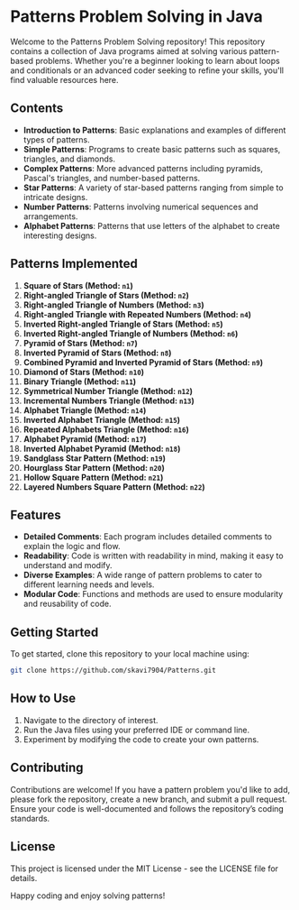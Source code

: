 # Patterns Problem Solving in Java

Welcome to the Patterns Problem Solving repository! This repository contains a collection of Java programs aimed at solving various pattern-based problems. Whether you're a beginner looking to learn about loops and conditionals or an advanced coder seeking to refine your skills, you'll find valuable resources here.

## Contents

- **Introduction to Patterns**: Basic explanations and examples of different types of patterns.
- **Simple Patterns**: Programs to create basic patterns such as squares, triangles, and diamonds.
- **Complex Patterns**: More advanced patterns including pyramids, Pascal's triangles, and number-based patterns.
- **Star Patterns**: A variety of star-based patterns ranging from simple to intricate designs.
- **Number Patterns**: Patterns involving numerical sequences and arrangements.
- **Alphabet Patterns**: Patterns that use letters of the alphabet to create interesting designs.

## Patterns Implemented

1. **Square of Stars (Method: `n1`)**
2. **Right-angled Triangle of Stars (Method: `n2`)**
3. **Right-angled Triangle of Numbers (Method: `n3`)**
4. **Right-angled Triangle with Repeated Numbers (Method: `n4`)**
5. **Inverted Right-angled Triangle of Stars (Method: `n5`)**
6. **Inverted Right-angled Triangle of Numbers (Method: `n6`)**
7. **Pyramid of Stars (Method: `n7`)**
8. **Inverted Pyramid of Stars (Method: `n8`)**
9. **Combined Pyramid and Inverted Pyramid of Stars (Method: `n9`)**
10. **Diamond of Stars (Method: `n10`)**
11. **Binary Triangle (Method: `n11`)**
12. **Symmetrical Number Triangle (Method: `n12`)**
13. **Incremental Numbers Triangle (Method: `n13`)**
14. **Alphabet Triangle (Method: `n14`)**
15. **Inverted Alphabet Triangle (Method: `n15`)**
16. **Repeated Alphabets Triangle (Method: `n16`)**
17. **Alphabet Pyramid (Method: `n17`)**
18. **Inverted Alphabet Pyramid (Method: `n18`)**
19. **Sandglass Star Pattern (Method: `n19`)**
20. **Hourglass Star Pattern (Method: `n20`)**
21. **Hollow Square Pattern (Method: `n21`)**
22. **Layered Numbers Square Pattern (Method: `n22`)**

## Features

- **Detailed Comments**: Each program includes detailed comments to explain the logic and flow.
- **Readability**: Code is written with readability in mind, making it easy to understand and modify.
- **Diverse Examples**: A wide range of pattern problems to cater to different learning needs and levels.
- **Modular Code**: Functions and methods are used to ensure modularity and reusability of code.

## Getting Started

To get started, clone this repository to your local machine using:

```bash
git clone https://github.com/skavi7904/Patterns.git
```

## How to Use

1. Navigate to the directory of interest.
2. Run the Java files using your preferred IDE or command line.
3. Experiment by modifying the code to create your own patterns.

## Contributing

Contributions are welcome! If you have a pattern problem you'd like to add, please fork the repository, create a new branch, and submit a pull request. Ensure your code is well-documented and follows the repository’s coding standards.

## License

This project is licensed under the MIT License - see the LICENSE file for details.

Happy coding and enjoy solving patterns!
